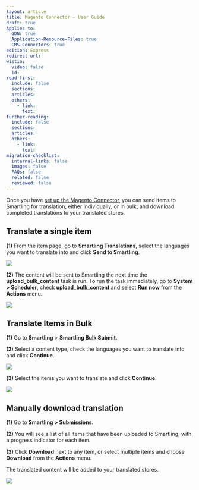 ```yaml
---
layout: article
title: Magento Connector - User Guide
draft: true
Applies to:
  GDN: true
  Application-Resource-Files: true
  CMS-Connectors: true
edition: Express
redirect-url:
wistia:
  video: false
  id:
read-first:
  include: false
  sections:
  articles:
  others:
    - link:
      text:
further-reading:
  include: false
  sections:
  articles:
  others:
    - link:
      text:
migration-checklist:
  internal-links: false
  images: false
  FAQs: false
  related: false
  reviewed: false
---
```


Once you have [set up the Magento Connector](), you can send items to Smartling for translation, either individually, or in bulk, and download completed translations to your translated stores.

## Translate a single item

**(1)** From the item page, go to **Smartling Translations**, select the languages you want to translate into and click **Send to Smartling**.

![](/hc/en-us/article_attachments/201863748/image02.png)  


**(2)** The content will be sent to Smartling the next time the **upload_bulk_content** task is run. To run the task immediately, go to **System > Scheduler**, check **upload_bulk_content** and select **Run now** from the **Actions** menu.

![](/hc/en-us/article_attachments/201863708/image04.png)

## Translate Items in Bulk

**(1)** Go to **Smartling** > **Smartling Bulk Submit**.

**(2)** Select a content type, check the languages you want to translate into and click **Continue**.

![](/hc/en-us/article_attachments/201834957/image00.png)

**(3)** Select the items you want to translate and click **Continue**.

![](/hc/en-us/article_attachments/201863718/image03.png)  


## Manually download translation

**(1)** Go to **Smartling > Submissions.**

**(2)** You will see a list of all items that have been uploaded to Smartling, with a progress indicator for each item.

**(3)** Click **Download** next to any item, or select multiple items and choose **Download** from the **Actions** menu.

The translated content will be added to your translated stores.

![](/hc/en-us/article_attachments/201834967/image01.png)  